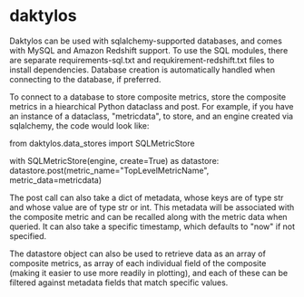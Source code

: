 # daktylos
Daktylos can be used with sqlalchemy-supported databases, and comes with MySQL and Amazon Redshift support.  To use the SQL modules, there are separate requirements-sql.txt and requkirement-redshift.txt files to install dependencies.  Database creation is automatically handled when connecting to the database, if preferred.  

To connect to a database to store composite metrics, store the composite metrics in a hiearchical Python dataclass and post. For example, if you have an instance of a dataclass, "metricdata", to store, and an engine created via sqlalchemy, 
the code would look like:

from daktylos.data_stores import SQLMetricStore

with SQLMetricStore(engine, create=True) as datastore:
    datastore.post(metric_name="TopLevelMetricName", metric_data=metricdata)
    
    
The post call can also take a dict of metadata, whose keys are of type str and whose value are of type str or int.  This 
metadata will be associated with the composite metric and can be recalled along with the metric data when queried.  It can 
also take a specific timestamp, which defaults to "now" if not specified.

The datastore object can also be used to retrieve data as an array of composite metrics, as array of each individual field of the composite (making it easier to use more readily in plotting), and each of these can be filtered against metadata fields that match specific values.



                   

